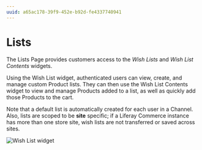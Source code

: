 ```yaml
---
uuid: a65ac178-39f9-452e-b92d-fe4337740941
---
```

# Lists

The Lists Page provides customers access to the _Wish Lists_ and _Wish List Contents_ widgets.

Using the Wish List widget, authenticated users can view, create, and manage custom Product lists. They can then use the Wish List Contents widget to view and manage Products added to a list, as well as quickly add those Products to the cart.

Note that a default list is automatically created for each user in a Channel. Also, lists are scoped to be **site** specific; if a Liferay Commerce instance has more than one store site, wish lists are not transferred or saved across sites.

![Wish List widget](./lists/images/01.png)
